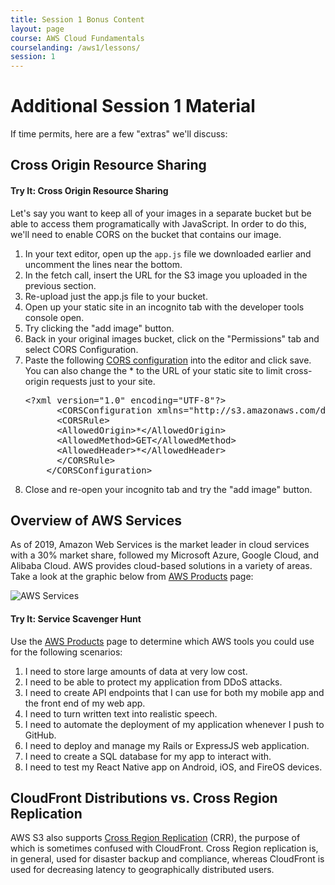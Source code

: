 ```yaml
---
title: Session 1 Bonus Content
layout: page
course: AWS Cloud Fundamentals
courselanding: /aws1/lessons/
session: 1
---
```


<h1>Additional Session 1 Material</h1>

<p>If time permits, here are a few "extras" we'll discuss:</p>

<h2>Cross Origin Resource Sharing</h2>
<div class="try-it">
  <h4>Try It: Cross Origin Resource Sharing</h4>
  <p>Let's say you want to keep all of your images in a separate bucket but be able to access them programatically with JavaScript. In order to do this, we'll need to enable CORS on the bucket that contains our image. </p>
  <ol>
    <li>In your text editor, open up the <code>app.js</code> file we downloaded earlier and uncomment the lines near the bottom.</li>
    <li>In the fetch call, insert the URL for the S3 image you uploaded in the previous section.</li>
    <li>Re-upload just the app.js file to your bucket.</li>
    <li>Open up your static site in an incognito tab with the developer tools console open.</li>
    <li>Try clicking the "add image" button.</li>
    <li>Back in your original images bucket, click on the "Permissions" tab and select CORS Configuration.</li>
    <li>Paste the following <a target="blank" href="https://docs.aws.amazon.com/AmazonS3/latest/dev/cors.html">CORS configuration</a> into the editor and click save. You can also change the * to the URL of your static site to limit cross-origin requests just to your site.</li>
    <pre>&lt;?xml version="1.0" encoding="UTF-8"?&gt;
      &lt;CORSConfiguration xmlns="http://s3.amazonaws.com/doc/2006-03-01/"&gt;
      &lt;CORSRule&gt;
      &lt;AllowedOrigin&gt;*&lt;/AllowedOrigin&gt;
      &lt;AllowedMethod&gt;GET&lt;/AllowedMethod&gt;
      &lt;AllowedHeader&gt;*&lt;/AllowedHeader&gt;
      &lt;/CORSRule&gt;
    &lt;/CORSConfiguration&gt;</pre>
    <li>Close and re-open your incognito tab and try the "add image" button.</li>
  </ol>
</div>

<h2><a>Overview of AWS Services</a></h2>
<p>As of 2019, Amazon Web Services is the market leader in cloud services with a 30% market share, followed my Microsoft Azure, Google Cloud, and Alibaba Cloud. AWS provides cloud-based solutions in a variety of areas. Take a look at the graphic below from <a target="blank" href="https://aws.amazon.com/products/" target="blank" title="">AWS Products</a> page:</p>
<img src="{{ site.url }}/assets/images/awsservices.png" alt="AWS Services">
<div class="try-it">
  <h4>Try It: Service Scavenger Hunt</h4>
  <p>Use the <a target="blank" href="https://aws.amazon.com/products/" target="blank" title="">AWS Products</a> page to determine which AWS tools you could use for the following scenarios:</p>
  <ol>
    <li>I need to store large amounts of data at very low cost.</li>
    <li>I need to be able to protect my application from DDoS attacks.</li>
    <li>I need to create API endpoints that I can use for both my mobile app and the front end of my web app.</li>
    <li>I need to turn written text into realistic speech.</li>
    <li>I need to automate the deployment of my application whenever I push to GitHub.</li>
    <li>I need to deploy and manage my Rails or ExpressJS web application.</li>
    <li>I need to create a SQL database for my app to interact with.</li>
    <li>I need to test my React Native app on Android, iOS, and FireOS devices.</li>
  </ol>
</div>

<h2>CloudFront Distributions vs. Cross Region Replication</h2>
<p>AWS S3 also supports <span class="vocab"><a target="blank" href="https://docs.aws.amazon.com/AmazonS3/latest/dev/crr.html">Cross Region Replication</a></span> (CRR), the purpose of which is sometimes confused with CloudFront. Cross Region replication is, in general, used for disaster backup and compliance, whereas CloudFront is used for decreasing latency to geographically distributed users.</p>